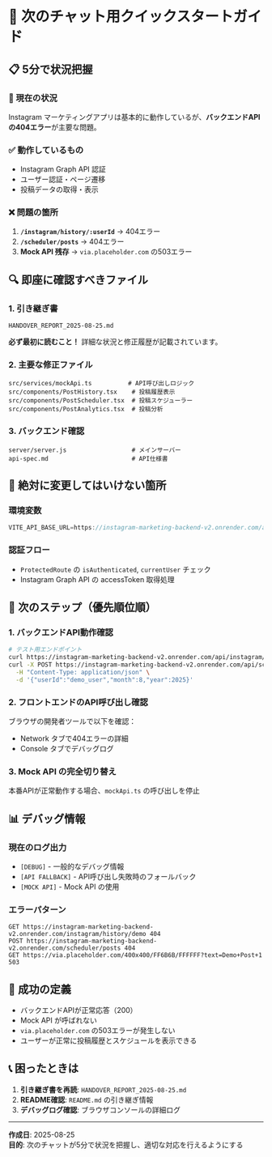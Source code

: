 # 🚀 次のチャット用クイックスタートガイド

## 📋 5分で状況把握

### 🎯 現在の状況
Instagram マーケティングアプリは基本的に動作しているが、**バックエンドAPIの404エラー**が主要な問題。

### ✅ 動作しているもの
- Instagram Graph API 認証
- ユーザー認証・ページ遷移
- 投稿データの取得・表示

### ❌ 問題の箇所
1. **`/instagram/history/:userId`** → 404エラー
2. **`/scheduler/posts`** → 404エラー
3. **Mock API 残存** → `via.placeholder.com` の503エラー

## 🔍 即座に確認すべきファイル

### 1. 引き継ぎ書
```
HANDOVER_REPORT_2025-08-25.md
```
**必ず最初に読むこと！** 詳細な状況と修正履歴が記載されています。

### 2. 主要な修正ファイル
```
src/services/mockApi.ts          # API呼び出しロジック
src/components/PostHistory.tsx    # 投稿履歴表示
src/components/PostScheduler.tsx  # 投稿スケジューラー
src/components/PostAnalytics.tsx  # 投稿分析
```

### 3. バックエンド確認
```
server/server.js                  # メインサーバー
api-spec.md                       # API仕様書
```

## 🚨 絶対に変更してはいけない箇所

### 環境変数
```typescript
VITE_API_BASE_URL=https://instagram-marketing-backend-v2.onrender.com/api
```

### 認証フロー
- `ProtectedRoute` の `isAuthenticated`, `currentUser` チェック
- Instagram Graph API の accessToken 取得処理

## 🔧 次のステップ（優先順位順）

### 1. バックエンドAPI動作確認
```bash
# テスト用エンドポイント
curl https://instagram-marketing-backend-v2.onrender.com/api/instagram/history/demo_user
curl -X POST https://instagram-marketing-backend-v2.onrender.com/api/scheduler/posts \
  -H "Content-Type: application/json" \
  -d '{"userId":"demo_user","month":8,"year":2025}'
```

### 2. フロントエンドのAPI呼び出し確認
ブラウザの開発者ツールで以下を確認：
- Network タブで404エラーの詳細
- Console タブでデバッグログ

### 3. Mock API の完全切り替え
本番APIが正常動作する場合、`mockApi.ts` の呼び出しを停止

## 📊 デバッグ情報

### 現在のログ出力
- `[DEBUG]` - 一般的なデバッグ情報
- `[API FALLBACK]` - API呼び出し失敗時のフォールバック
- `[MOCK API]` - Mock API の使用

### エラーパターン
```
GET https://instagram-marketing-backend-v2.onrender.com/instagram/history/demo 404
POST https://instagram-marketing-backend-v2.onrender.com/scheduler/posts 404
GET https://via.placeholder.com/400x400/FF6B6B/FFFFFF?text=Demo+Post+1 503
```

## 🎯 成功の定義

- バックエンドAPIが正常応答（200）
- Mock API が呼ばれない
- `via.placeholder.com` の503エラーが発生しない
- ユーザーが正常に投稿履歴とスケジュールを表示できる

## 📞 困ったときは

1. **引き継ぎ書を再読**: `HANDOVER_REPORT_2025-08-25.md`
2. **README確認**: `README.md` の引き継ぎ情報
3. **デバッグログ確認**: ブラウザコンソールの詳細ログ

---

**作成日**: 2025-08-25  
**目的**: 次のチャットが5分で状況を把握し、適切な対応を行えるようにする
